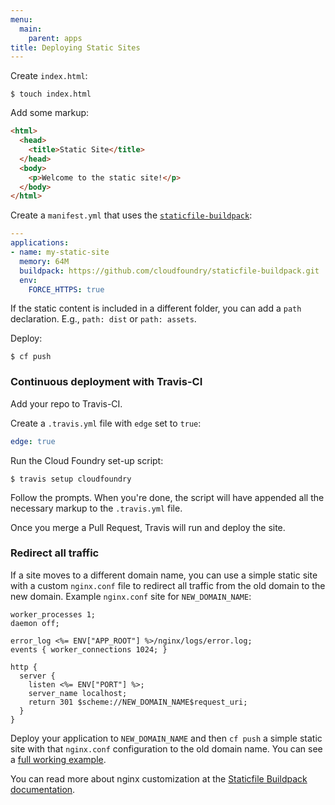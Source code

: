 ```yaml
---
menu:
  main:
    parent: apps
title: Deploying Static Sites
---
```


Create `index.html`:

```
$ touch index.html
```

Add some markup:

```html
<html>
  <head>
    <title>Static Site</title>
  </head>
  <body>
    <p>Welcome to the static site!</p>
  </body>
</html>
```

Create a `manifest.yml` that uses the [`staticfile-buildpack`](https://github.com/cloudfoundry/staticfile-buildpack):

```yml
---
applications:
- name: my-static-site
  memory: 64M
  buildpack: https://github.com/cloudfoundry/staticfile-buildpack.git
  env:
    FORCE_HTTPS: true
```

If the static content is included in a different folder, you can add a `path` declaration. E.g., `path: dist` or `path: assets`.

Deploy:

```
$ cf push
```

### Continuous deployment with Travis-CI

Add your repo to Travis-CI.

Create a `.travis.yml` file with `edge` set to `true`:

```yml
edge: true
```

Run the Cloud Foundry set-up script:

```
$ travis setup cloudfoundry
```

Follow the prompts. When you're done, the script will have appended all the necessary markup to the `.travis.yml` file.

Once you merge a Pull Request, Travis will run and deploy the site.

### Redirect all traffic

If a site moves to a different domain name, you can use a simple static site with a custom `nginx.conf`
file to redirect all traffic from the old domain to the new domain. Example `nginx.conf` site for `NEW_DOMAIN_NAME`:

```
worker_processes 1;
daemon off;

error_log <%= ENV["APP_ROOT"] %>/nginx/logs/error.log;
events { worker_connections 1024; }

http {
  server {
    listen <%= ENV["PORT"] %>;
    server_name localhost;
    return 301 $scheme://NEW_DOMAIN_NAME$request_uri;
  }
}
```

Deploy your application to `NEW_DOMAIN_NAME` and then `cf push` a simple static site with that `nginx.conf`
configuration to the old domain name. You can see a [full working example](https://github.com/18F/c2-redirect).

You can read more about nginx customization at the [Staticfile Buildpack documentation](http://docs.cloudfoundry.org/buildpacks/staticfile/).
